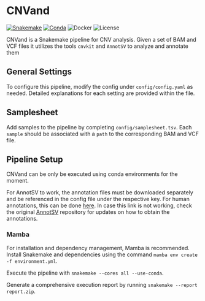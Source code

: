 # CNVand
[![Snakemake](https://img.shields.io/badge/snakemake-≥7.16.0-brightgreen.svg?style=flat-square)](https://snakemake.bitbucket.io)
[![Conda](https://img.shields.io/badge/conda-≥23.1.0-brightgreen.svg?style=flat-square)](https://anaconda.org/conda-forge/mamba)
![Docker](https://img.shields.io/badge/docker-≥20.10.7-brightgreen.svg?style=flat-square)
![License](https://img.shields.io/badge/license-MIT-blue.svg?style=flat-square)

CNVand is a Snakemake pipeline for CNV analysis. Given a set of BAM and VCF files it utilizes the tools `cnvkit` and `AnnotSV` to analyze and annotate them

## General Settings
To configure this pipeline, modify the config under `config/config.yaml` as needed. Detailed explanations for each setting are provided within the file.

## Samplesheet
Add samples to the pipeline by completing `config/samplesheet.tsv`. Each `sample` should be associated with a `path` to the corresponding BAM and VCF file.

## Pipeline Setup
CNVand can be only be executed using conda environments for the moment. 

For AnnotSV to work, the annotation files must be downloaded separately and be referenced in the config file under the respective key. For human annotations, this can be done [here](https://www.lbgi.fr/~geoffroy/Annotations/Annotations_Human_3.4.2.tar.gz). In case this link is not working, check the original [AnnotSV](https://github.com/lgmgeo/AnnotSV/tree/master) repository for updates on how to obtain the annotations.

### Mamba
For installation and dependency management, Mamba is recommended. Install Snakemake and dependencies using the command `mamba env create -f environment.yml`.

Execute the pipeline with `snakemake --cores all --use-conda`.

Generate a comprehensive execution report by running `snakemake --report report.zip`.
